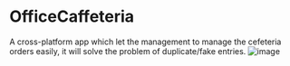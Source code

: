 # OfficeCaffeteria
A cross-platform app which let the management to manage the cefeteria orders easily, it will solve the problem of duplicate/fake entries.
![image](https://github.com/user-attachments/assets/f0367531-278d-49ee-99af-c70715dd94e5)
